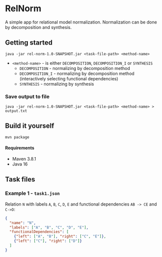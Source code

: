# RelNorm

A simple app for relational model normalization. Normalization can be done by decomposition and synthesis.

## Getting started

```shell
java -jar rel-norm-1.0-SNAPSHOT.jar <task-file-path> <method-name>
```

- `<method-name>` - is either `DECOMPOSITION`, `DECOMPOSITION_I` or `SYNTHESIS`
  - `DECOMPOSITION` - normalizing by decomposition method
  - `DECOMPOSITION_I` - normalizing by decomposition method (interactively selecting functional dependencies)
  - `SYNTHESIS` - normalizing by synthesis

### Save output to file

```shell
java -jar rel-norm-1.0-SNAPSHOT.jar <task-file-path> <method-name> > output.txt
```

## Build it yourself

```shell
mvn package
```

#### Requirements

- Maven 3.8.1
- Java 16

## Task files

### Example 1 - `task1.json`
Relation `N` with labels `A`, `B`, `C`, `D`, `E` and functional dependencies `AB -> CE` and `C->D`:

```json
{
  "name": "N",
  "labels": ["A", "B", "C", "D", "E"],
  "functionalDependencies": [
    {"left": ["A", "B"], "right": ["C", "E"]},
    {"left": ["C"], "right": ["D"]}
  ]
}
```















